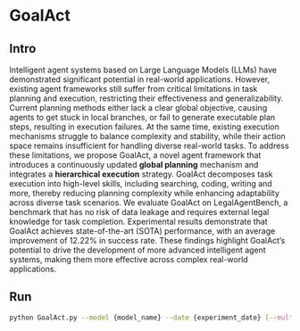 # GoalAct
## Intro
Intelligent agent systems based on Large Language Models (LLMs) have demonstrated significant potential in real-world applications. However, existing agent frameworks still suffer from critical limitations in task planning and execution, restricting their effectiveness and generalizability. Current planning methods either lack a clear global objective, causing agents to get stuck in local branches, or fail to generate executable plan steps, resulting in execution failures. At the same time, existing execution mechanisms struggle to balance complexity and stability, while their action space remains insufficient for handling diverse real-world tasks. To address these limitations, we propose GoalAct, a novel agent framework that introduces a continuously updated **global planning** mechanism and integrates a **hierarchical execution** strategy. GoalAct decomposes task execution into high-level skills, including searching, coding, writing and more, thereby reducing planning complexity while enhancing adaptability across diverse task scenarios. We evaluate GoalAct on LegalAgentBench, a benchmark that has no risk of data leakage and requires external legal knowledge for task completion. Experimental results demonstrate that GoalAct achieves state-of-the-art (SOTA) performance, with an average improvement of 12.22\% in success rate. These findings highlight GoalAct’s potential to drive the development of more advanced intelligent agent systems, making them more effective across complex real-world applications.

## Run
```bash
python GoalAct.py --model {model_name} --date {experiment_date} [--multi]
```
